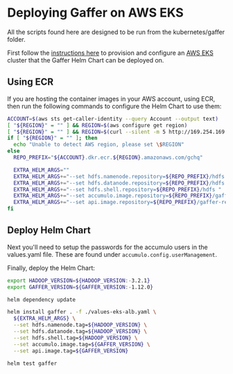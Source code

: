 # Deploying Gaffer on AWS EKS
All the scripts found here are designed to be run from the kubernetes/gaffer folder.

First follow the [instructions here](../../docs/aws-eks-deployment.md) to provision and configure an [AWS EKS](https://aws.amazon.com/eks/) cluster that the Gaffer Helm Chart can be deployed on.

## Using ECR
If you are hosting the container images in your AWS account, using ECR, then run the following commands to configure the Helm Chart to use them:

```bash
ACCOUNT=$(aws sts get-caller-identity --query Account --output text)
[ "${REGION}" = "" ] && REGION=$(aws configure get region)
[ "${REGION}" = "" ] && REGION=$(curl --silent -m 5 http://169.254.169.254/latest/dynamic/instance-identity/document | grep region | cut -d'"' -f 4)
if [ "${REGION}" = "" ]; then
  echo "Unable to detect AWS region, please set \$REGION"
else
  REPO_PREFIX="${ACCOUNT}.dkr.ecr.${REGION}.amazonaws.com/gchq"

  EXTRA_HELM_ARGS=""
  EXTRA_HELM_ARGS+="--set hdfs.namenode.repository=${REPO_PREFIX}/hdfs "
  EXTRA_HELM_ARGS+="--set hdfs.datanode.repository=${REPO_PREFIX}/hdfs "
  EXTRA_HELM_ARGS+="--set hdfs.shell.repository=${REPO_PREFIX}/hdfs "
  EXTRA_HELM_ARGS+="--set accumulo.image.repository=${REPO_PREFIX}/gaffer "
  EXTRA_HELM_ARGS+="--set api.image.repository=${REPO_PREFIX}/gaffer-rest "
fi
```

## Deploy Helm Chart
Next you'll need to setup the passwords for the accumulo users in the values.yaml file. These are found under `accumulo.config.userManagement`.

Finally, deploy the Helm Chart:
```bash
export HADOOP_VERSION=${HADOOP_VERSION:-3.2.1}
export GAFFER_VERSION=${GAFFER_VERSION:-1.12.0}

helm dependency update

helm install gaffer . -f ./values-eks-alb.yaml \
  ${EXTRA_HELM_ARGS} \
  --set hdfs.namenode.tag=${HADOOP_VERSION} \
  --set hdfs.datanode.tag=${HADOOP_VERSION} \
  --set hdfs.shell.tag=${HADOOP_VERSION} \
  --set accumulo.image.tag=${GAFFER_VERSION} \
  --set api.image.tag=${GAFFER_VERSION}

helm test gaffer
```
